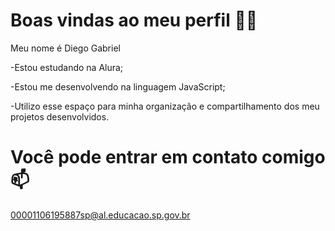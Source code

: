 # Boas vindas ao meu perfil 💙💙
Meu nome é Diego Gabriel

-Estou estudando na Alura;

-Estou me desenvolvendo na linguagem JavaScript;

-Utilizo esse espaço para minha organização e compartilhamento dos meu projetos desenvolvidos.

# Você pode entrar em contato comigo 📫
00001106195887sp@al.educacao.sp.gov.br

